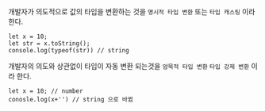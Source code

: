 개발자가 의도적으로 값의 타입을 변환하는 것을 ```명시적 타입 변환``` 또는 ```타입 캐스팅``` 이라 한다.   
```
let x = 10;
let str = x.toString();
console.log(typeof(str)) // string
```


개발자의 의도와 상관없이 타입이 자동 변환 되는것을 ```암묵적 타입 변환``` ```타입 강제 변환``` 이라 한다.
```
let x = 10; // number
conosle.log(x+'') // string 으로 바뀜
```
